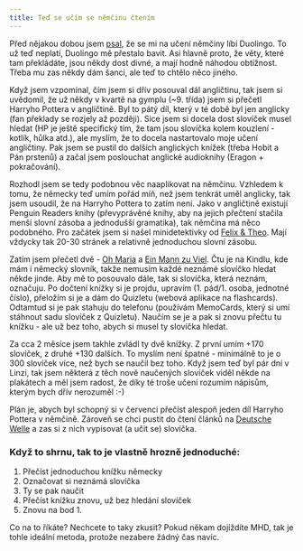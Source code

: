 ```yaml
---
title: Teď se učím se němčinu čtením
---
```


Před nějakou dobou jsem [psal](/znate-duolingo-super-vec-na-uceni-jazyku/), že se mi na učení němčiny líbí Duolingo. To už teď neplatí, Duolingo mě přestalo bavit. Asi hlavně proto, že věty, které tam překládáte, jsou někdy dost divné, a mají hodně náhodou obtížnost. Třeba mu zas někdy dám šanci, ale teď to chtělo něco jiného.

Když jsem vzpomínal, čím jsem si dřív posouval dál angličtinu, tak jsem si uvědomil, že už někdy v kvartě na gymplu (~9. třída) jsem si přečetl Harryho Pottera v angličtině. Byl to pátý díl, který v té době byl jen anglicky (fan překlady se rozjely až později). Sice jsem si docela dost slovíček musel hledat (HP je ještě specifický tím, že tam jsou slovíčka kolem kouzlení - kotlík, hůlka atd.), ale myslím, že to docela nastartovalo moje učení angličtiny. Pak jsem se pustil do dalších anglických knížek (třeba Hobit a Pán prstenů) a začal jsem poslouchat anglické audioknihy (Eragon + pokračování).

Rozhodl jsem se tedy podobnou věc naaplikovat na němčinu. Vzhledem k tomu, že německy teď umím pořád míň, než jsem tenkrát uměl anglicky, tak jsem usoudil, že na Harryho Pottera to zatím není.
Jako v angličtině existují Penguin Readers knihy (převyprávěné knihy, aby na jejich přečtení stačila menší slovní zásoba a jednodušší gramatika), tak němčina má něco podobného. Pro začátek jsem si našel minidetektivky od [Felix & Theo](https://www.klett-usa.com/reihe/434/Felix_und_Theo). Mají vždycky tak 20-30 stránek a relativně jednoduchou slovní zásobu.

Zatím jsem přečetl dvě - [Oh Maria](https://www.goodreads.com/book/show/1752741.Oh_Maria_) a [Ein Mann zu Viel](https://www.goodreads.com/book/show/1672106.Ein_Mann_Zu_Viel). Čtu je na Kindlu, kde mám i německý slovník, takže nemusím každé neznámé slovíčko hledat někde jinde. Aby mě to posouvalo dále, tak si slovíčka, která neznám, označuju. Po dočtení knížky si je projdu, upravím (1. pád/1. osoba, jednotné číslo), přeložím si je a dám do Quizletu (webová aplikace na flashcards). Odtamtud si je pak stahuju do telefonu (používám MemoCards, který si umí stáhnout sadu slovíček z Quizletu). Naučím se je a pak si znovu přečtu tu knížku - ale už bez toho, abych si musel ty slovíčka hledat.

Za cca 2 měsíce jsem takhle zvládl ty dvě knížky. Z první umím +170 slovíček, z druhé +130 dalších. To myslím není špatné - minimálně to je o 300 slovíček více, než bych se naučil bez toho. Když jsem teď byl pár dní v Linzi, tak jsem některá z těch nově naučených slovíček viděl někde na plakátech a měl jsem radost, že díky té troše učení rozumím nápisům, kterým bych dřív nerozuměl :-)

Plán je, abych byl schopný si v červenci přečíst alespoň jeden díl Harryho Pottera v němčině. Zároveň se chci pustit do čtení článků na [Deutsche Welle](http://www.dw.com/themen/s-9077) a zas si z nich vypisovat (a učit se) slovíčka.

### Když to shrnu, tak to je vlastně hrozně jednoduché:
1. Přečíst jednoduchou knížku německy
2. Označovat si neznámá slovíčka
3. Ty se pak naučit
4. Přečíst knížku znovu, už bez hledání slovíček
5. Znovu na bod 1.

Co na to říkáte? Nechcete to taky zkusit? Pokud někam dojíždíte MHD, tak je tohle ideální metoda, protože nezabere žádný čas navíc.
